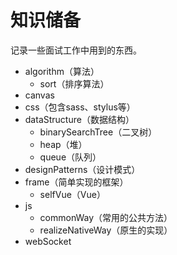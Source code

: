 # 知识储备
记录一些面试工作中用到的东西。
- algorithm（算法）
    - sort（排序算法）
- canvas
- css（包含sass、stylus等）
- dataStructure（数据结构）
    - binarySearchTree（二叉树）
    - heap（堆）
    - queue（队列）
- designPatterns（设计模式）
- frame（简单实现的框架）
    - selfVue（Vue）
- js
    - commonWay（常用的公共方法）
    - realizeNativeWay（原生的实现）
- webSocket